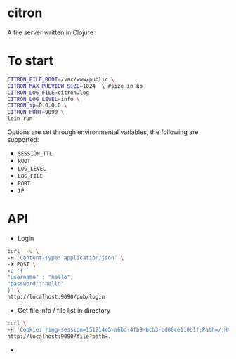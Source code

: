 # citron

A file server written in Clojure

# To start

```bash
CITRON_FILE_ROOT=/var/www/public \
CITRON_MAX_PREVIEW_SIZE=1024  \ #size in kb
CITRON_LOG_FILE=citron.log
CITRON_LOG_LEVEL=info \
CITRON_ip=0.0.0.0 \
CITRON_PORT=9090 \
lein run 
```


Options are set through environmental variables, the following are supported:

* `SESSION_TTL` 
* `ROOT`
* `LOG_LEVEL`
* `LOG_FILE`
* `PORT`
* `IP`


# API

* Login

```bash
curl  -v \
-H 'Content-Type: application/json' \
-X POST \
-d '{
"username" : "hello",
"password":"hello"
}' \
http://localhost:9090/pub/login
```

* Get file info / file list in directory

```bash
curl \
-H 'Cookie: ring-session=151214e5-a6bd-4fb9-bcb3-bd00ce110b1f;Path=/;HttpOnly' \
http://localhost:9090/file?path=.
```

* 
